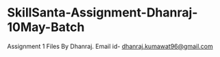 # SkillSanta-Assignment-Dhanraj-10May-Batch
Assignment 1 Files By Dhanraj. Email id- dhanraj.kumawat96@gmail.com
